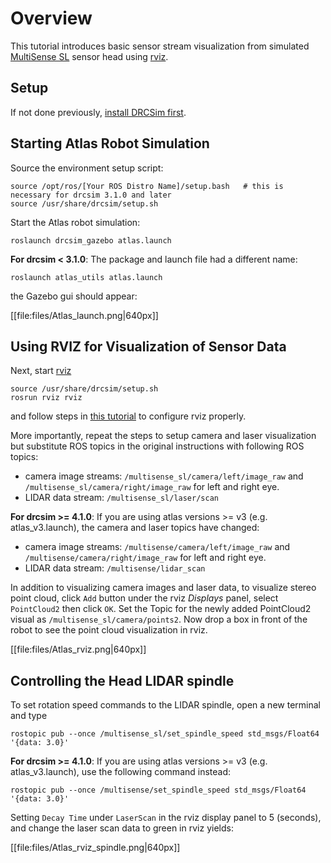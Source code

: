# Overview

This tutorial introduces basic sensor stream visualization from simulated
[MultiSense SL](http://files.carnegierobotics.com/products/MultiSense_SL/MultiSense_SL_brochure.pdf) sensor head using [rviz](http://ros.org/wiki/rviz).

## Setup
If not done previously, [install DRCSim first](/tutorials/?tut=drcsim_install).

## Starting Atlas Robot Simulation
Source the environment setup script:

    source /opt/ros/[Your ROS Distro Name]/setup.bash   # this is necessary for drcsim 3.1.0 and later
    source /usr/share/drcsim/setup.sh

Start the Atlas robot simulation:

    roslaunch drcsim_gazebo atlas.launch

**For drcsim < 3.1.0**: The package and launch file had a different name:

    roslaunch atlas_utils atlas.launch

the Gazebo gui should appear:

[[file:files/Atlas_launch.png|640px]]

## Using RVIZ for Visualization of Sensor Data

Next, start [rviz](http://ros.org/wiki/rviz)

    source /usr/share/drcsim/setup.sh
    rosrun rviz rviz

and follow steps in [this tutorial](/tutorials?tut=drcsim_visualization&cat=drcsim) to configure rviz properly.

More importantly, repeat the steps to setup camera and laser visualization but substitute ROS topics in the original instructions with following ROS topics:

  - camera image streams: `/multisense_sl/camera/left/image_raw` and `/multisense_sl/camera/right/image_raw` for left and right eye.
  - LIDAR data stream: `/multisense_sl/laser/scan`

**For drcsim >= 4.1.0**: If you are using atlas versions >= v3 (e.g. atlas\_v3.launch), the camera and laser topics have changed:

  - camera image streams: `/multisense/camera/left/image_raw` and `/multisense/camera/right/image_raw` for left and right eye.
  - LIDAR data stream: `/multisense/lidar_scan`

In addition to visualizing camera images and laser data, to visualize stereo point cloud, click `Add` button under the rviz *Displays* panel, select `PointCloud2` then click `OK`.  Set the Topic for the newly added PointCloud2 visual as `/multisense_sl/camera/points2`.  Now drop a box in front of the robot to see the point cloud visualization in rviz.

[[file:files/Atlas_rviz.png|640px]]

## Controlling the Head LIDAR spindle ##

To set rotation speed commands to the LIDAR spindle, open a new terminal and type

    rostopic pub --once /multisense_sl/set_spindle_speed std_msgs/Float64 '{data: 3.0}'

**For drcsim >= 4.1.0**: If you are using atlas versions >= v3 (e.g. atlas\_v3.launch), use the following command instead:

    rostopic pub --once /multisense/set_spindle_speed std_msgs/Float64 '{data: 3.0}'

Setting `Decay Time` under `LaserScan` in the rviz display panel to 5 (seconds), and change the laser scan data to green in rviz yields:

[[file:files/Atlas_rviz_spindle.png|640px]]

